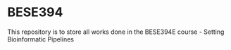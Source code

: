 # BESE394
This repository is to store all works done in the BESE394E course - Setting Bioinformatic Pipelines
